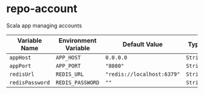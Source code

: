# repo-account

Scala app managing accounts

| Variable Name         | Environment Variable       | Default Value                                       | Type          |
|-----------------------|----------------------------|-----------------------------------------------------|---------------|
| `appHost`             | `APP_HOST`                 | `0.0.0.0`                                           | `String`      |
| `appPort`             | `APP_PORT`                 | `"8080"`                                            | `String`      |
| `redisUrl`            | `REDIS_URL`                | `"redis://localhost:6379"`                          | `String`      |
| `redisPassword`       | `REDIS_PASSWORD`           | `""`                                                | `String`      |
